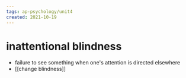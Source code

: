 ```yaml
---
tags: ap-psychology/unit4 
created: 2021-10-19
---
```


# inattentional blindness

- failure to see something when one's attention is directed elsewhere
- [[change blindness]] 
